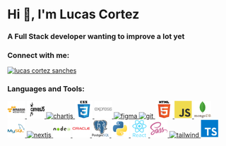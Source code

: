 <h1>Hi 👋, I'm Lucas Cortez</h1>
<h3>A Full Stack developer wanting to improve a lot yet</h3>

<h3>Connect with me:</h3>
<p>
    <a href="https://www.linkedin.com/in/lucas-cortez-sanches-19810a1a8/" target="blank">
        <img 
            src="https://raw.githubusercontent.com/rahuldkjain/github-profile-readme-generator/master/src/images/icons/Social/linked-in-alt.svg" 
            alt="lucas cortez sanches" 
            height="30" 
            width="40" 
        />
    </a>
</p>

<h3>Languages and Tools:</h3>

<p> 
    <a href="https://aws.amazon.com" target="_blank" rel="noreferrer"> 
        <img 
            src="https://raw.githubusercontent.com/devicons/devicon/master/icons/amazonwebservices/amazonwebservices-original-wordmark.svg" 
            alt="aws" 
            width="40" 
            height="40"
        />
    </a> 
    <a href="https://canvasjs.com" target="_blank" rel="noreferrer"> 
        <img 
            src="https://raw.githubusercontent.com/Hardik0307/Hardik0307/master/assets/canvasjs-charts.svg" 
            alt="canvasjs" 
            width="40" 
            height="40"
        />
    </a> 
    <a href="https://www.chartjs.org" target="_blank" rel="noreferrer"> 
        <img 
            src="https://www.chartjs.org/media/logo-title.svg" 
            alt="chartjs" 
            width="40" 
            height="40"
        />
    </a> 
    <a href="https://www.w3schools.com/css/" target="_blank" rel="noreferrer"> 
        <img 
            src="https://raw.githubusercontent.com/devicons/devicon/master/icons/css3/css3-original-wordmark.svg" 
            alt="css3" 
            width="40" 
            height="40"
        />
    </a> 
    <a href="https://expressjs.com" target="_blank" rel="noreferrer"> 
        <img 
            src="https://raw.githubusercontent.com/devicons/devicon/master/icons/express/express-original-wordmark.svg" 
            alt="express" 
            width="40" 
            height="40"
        />
    </a> 
    <a href="https://www.figma.com/" target="_blank" rel="noreferrer"> 
        <img 
            src="https://www.vectorlogo.zone/logos/figma/figma-icon.svg" 
            alt="figma" 
            width="40" 
            height="40"
        />
    </a> 
    <a href="https://git-scm.com/" target="_blank" rel="noreferrer"> 
        <img 
            src="https://www.vectorlogo.zone/logos/git-scm/git-scm-icon.svg" 
            alt="git" 
            width="40" 
            height="40"
        />
    </a> 
    <a href="https://www.w3.org/html/" target="_blank" rel="noreferrer"> 
        <img 
            src="https://raw.githubusercontent.com/devicons/devicon/master/icons/html5/html5-original-wordmark.svg" 
            alt="html5" 
            width="40" 
            height="40"
        />
    </a> 
    <a href="https://developer.mozilla.org/en-US/docs/Web/JavaScript" target="_blank" rel="noreferrer"> 
        <img 
            src="https://raw.githubusercontent.com/devicons/devicon/master/icons/javascript/javascript-original.svg" 
            alt="javascript" 
            width="40" 
            height="40"
        />
    </a> 
    <a href="https://www.mongodb.com/" target="_blank" rel="noreferrer"> 
        <img 
            src="https://raw.githubusercontent.com/devicons/devicon/master/icons/mongodb/mongodb-original-wordmark.svg" 
            alt="mongodb" 
            width="40" 
            height="40"
        />
    </a> 
    <a href="https://www.mysql.com/" target="_blank" rel="noreferrer"> 
        <img 
            src="https://raw.githubusercontent.com/devicons/devicon/master/icons/mysql/mysql-original-wordmark.svg" 
            alt="mysql" 
            width="40" 
            height="40"
        />
    </a> 
    <a href="https://nextjs.org/" target="_blank" rel="noreferrer"> 
        <img 
            src="https://cdn.worldvectorlogo.com/logos/nextjs-2.svg" 
            alt="nextjs" 
            width="40" 
            height="40"
        />
    </a> 
    <a href="https://nodejs.org" target="_blank" rel="noreferrer"> 
        <img 
            src="https://raw.githubusercontent.com/devicons/devicon/master/icons/nodejs/nodejs-original-wordmark.svg" 
            alt="nodejs" 
            width="40" 
            height="40"
        />
    </a> 
    <a href="https://www.oracle.com/" target="_blank" rel="noreferrer"> 
        <img 
            src="https://raw.githubusercontent.com/devicons/devicon/master/icons/oracle/oracle-original.svg" 
            alt="oracle" 
            width="40" 
            height="40"
        />
    </a> 
    <a href="https://www.postgresql.org" target="_blank" rel="noreferrer"> 
        <img 
            src="https://raw.githubusercontent.com/devicons/devicon/master/icons/postgresql/postgresql-original-wordmark.svg" 
            alt="postgresql" 
            width="40" 
            height="40"
        />
    </a> 
    <a href="https://www.python.org" target="_blank" rel="noreferrer"> 
        <img 
            src="https://raw.githubusercontent.com/devicons/devicon/master/icons/python/python-original.svg" 
            alt="python" 
            width="40" 
            height="40"
        />
    </a> 
    <a href="https://reactjs.org/" target="_blank" rel="noreferrer"> 
        <img 
            src="https://raw.githubusercontent.com/devicons/devicon/master/icons/react/react-original-wordmark.svg" 
            alt="react" 
            width="40" 
            height="40"
        />
    </a> 
    <a href="https://sass-lang.com" target="_blank" rel="noreferrer"> 
        <img 
            src="https://raw.githubusercontent.com/devicons/devicon/master/icons/sass/sass-original.svg" 
            alt="sass" 
            width="40" 
            height="40"
        />
    </a> 
    <a href="https://tailwindcss.com/" target="_blank" rel="noreferrer"> 
        <img 
            src="https://www.vectorlogo.zone/logos/tailwindcss/tailwindcss-icon.svg" 
            alt="tailwind" 
            width="40" 
            height="40"
        />
    </a> 
    <a href="https://www.typescriptlang.org/" target="_blank" rel="noreferrer"> 
        <img 
            src="https://raw.githubusercontent.com/devicons/devicon/master/icons/typescript/typescript-original.svg" 
            alt="typescript" 
            width="40" 
            height="40"
        />
    </a> 
</p>

